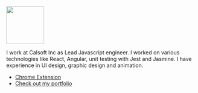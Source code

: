 <img src="https://github.com/pravinvarma/pravinvarma/blob/master/pravin-min.gif" width="100" height="100" />
<p>I work at Calsoft Inc as Lead Javascript engineer. I worked on various technologies like React, Angular, unit testing with Jest and Jasmine. I have experience in UI design,
graphic design and animation.
</p>
<ul><li> 
<a href="https://chrome.google.com/webstore/detail/dinkar/dgifjaieooffhnbpkbdifhkgpncackio?hl=en">Chrome Extension</a></li>
<li><a href="http://pravinvarma.com/">Check out my portfolio</a></li>
</ul>
